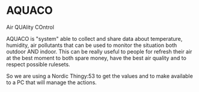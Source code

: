 # AQUACO
Air QUAlity COntrol

AQUACO is "system" able to collect and share data about temperature, humidity, air pollutants that can be used to monitor the situation both outdoor AND indoor. This can be really useful to people for refresh their air at the best moment to both spare money, have the best air quality and to respect possible rulesets. 

So we are using a Nordic Thingy:53 to get the values and to make available to a PC that will manage the actions. 




